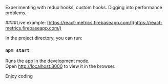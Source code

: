 Experimenting with redux hooks, custom hooks. 
Digging into performance problems.

####Live example:
[https://react-metrics.firebaseapp.com/](https://react-metrics.firebaseapp.com/)

In the project directory, you can run:

### `npm start`

Runs the app in the development mode.<br>
Open [http://localhost:3000](http://localhost:3000) to view it in the browser.

Enjoy coding

